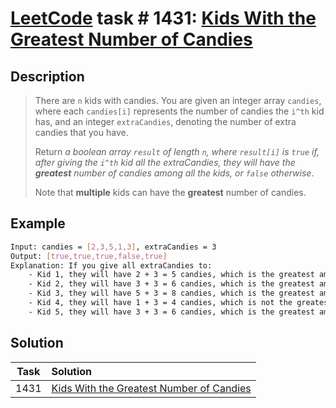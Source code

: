 # [LeetCode][leetcode] task # 1431: [Kids With the Greatest Number of Candies][task]

Description
-----------

> There are `n` kids with candies. You are given an integer array `candies`, where each `candies[i]` represents
> the number of candies the `i^th` kid has, and an integer `extraCandies`, denoting the number of extra candies that you have.
> 
> Return _a boolean array `result` of length `n`, where `result[i]` is `true` if, after giving the `i^th` kid all the extraCandies,
> they will have the **greatest** number of candies among all the kids, or `false` otherwise_.
> 
> Note that **multiple** kids can have the **greatest** number of candies.

Example
-------

```sh
Input: candies = [2,3,5,1,3], extraCandies = 3
Output: [true,true,true,false,true] 
Explanation: If you give all extraCandies to:
    - Kid 1, they will have 2 + 3 = 5 candies, which is the greatest among the kids.
    - Kid 2, they will have 3 + 3 = 6 candies, which is the greatest among the kids.
    - Kid 3, they will have 5 + 3 = 8 candies, which is the greatest among the kids.
    - Kid 4, they will have 1 + 3 = 4 candies, which is not the greatest among the kids.
    - Kid 5, they will have 3 + 3 = 6 candies, which is the greatest among the kids.
```

Solution
--------

| Task | Solution                                             |
|:----:|:-----------------------------------------------------|
| 1431 | [Kids With the Greatest Number of Candies][solution] |


[leetcode]: <http://leetcode.com/>
[task]: <https://leetcode.com/problems/kids-with-the-greatest-number-of-candies/>
[solution]: <https://github.com/wellaxis/praxis-leetcode/blob/main/src/main/java/com/witalis/praxis/leetcode/task/h15/p1431/option/Practice.java>
